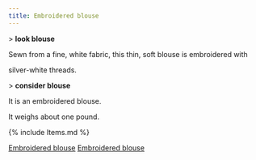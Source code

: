 ```yaml
---
title: Embroidered blouse
---
```


\> **look blouse**

Sewn from a fine, white fabric, this thin, soft blouse is embroidered
with

silver-white threads.

\> **consider blouse**

It is an embroidered blouse.

It weighs about one pound.

{% include Items.md %}

[Embroidered blouse](Category:_Cloth_equipment "wikilink") [Embroidered
blouse](Category:_Body_items "wikilink")